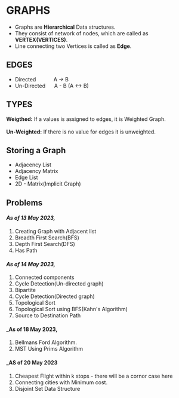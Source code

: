 # GRAPHS

- Graphs are **Hierarchical** Data structures.
- They consist of network of nodes, which are called as **VERTEX(VERTICES)**.
- Line connecting two Vertices is called as **Edge**.

## EDGES

- Directed &nbsp;&nbsp;&nbsp;&nbsp;&nbsp;&nbsp;&nbsp;&nbsp;&nbsp;&nbsp; A -> B
- Un-Directed &nbsp;&nbsp;&nbsp;&nbsp;       A - B (A <-> B)

## TYPES

**Weigthed:** If a values is assigned to edges, it is Weighted Graph.\
<br />
**Un-Weighted:** If there is no value for edges it is unweighted.

## Storing a Graph

- Adjacency List
- Adjacency Matrix
- Edge List
- 2D \- Matrix(Implicit Graph)


## Problems

#### _As of 13 May 2023,_ 
1. Creating Graph with Adjacent list
2. Breadth First Search(BFS)
3. Depth First Search(DFS)
4. Has Path    

#### _As of 14 May 2023,_
1. Connected components
2. Cycle Detection(Un-directed graph)
3. Bipartite
4. Cycle Detection(Directed graph)
5. Topological Sort
6. Topological Sort using BFS(Kahn's Algorithm)
7. Source to Destination Path

#### _As of 18 May 2023,
1. Bellmans Ford Algorithm.
2. MST Using Prims Algorithm

#### _AS of 20 May 2023

1. Cheapest Flight within k stops - there will be a cornor case here
2. Connecting cities with Minimum cost. 
3. Disjoint Set Data Structure